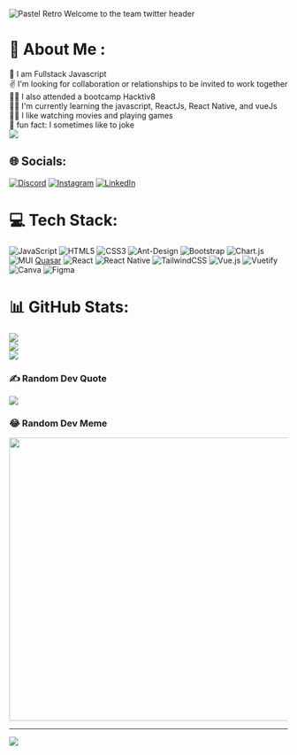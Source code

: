 
![Pastel Retro Welcome to the team twitter header](https://github.com/FirosyanAmmarSopyan/FirosyanAmmarSopyan/assets/70552593/982233f3-046e-4504-ac97-91fa3a1bbfe2)

# 💫 About Me :
🙌 I am Fullstack Javascript<br>✌ I'm looking for collaboration or relationships to be invited to work together<br>🤦‍♂️ I also attended a bootcamp Hacktiv8<br>🐱‍🚀 I'm currently learning the javascript, ReactJs, React Native, and vueJs <br>🐱‍🏍 I like watching movies and playing games<br>👀 fun fact: I sometimes like to joke <br>
![](https://i.giphy.com/media/v1.Y2lkPTc5MGI3NjExNzFqajd4ZmRjMG5oYWFzemtoZ3MxNnF6NXJnbDMydHo2dGdmbXc2eSZlcD12MV9pbnRlcm5hbF9naWZfYnlfaWQmY3Q9Zw/GeimqsH0TLDt4tScGw/giphy.gif)

## 🌐 Socials:
[![Discord](https://img.shields.io/badge/Discord-%237289DA.svg?logo=discord&logoColor=white)](discordapp.com/users/446780537311592449) [![Instagram](https://img.shields.io/badge/Instagram-%23E4405F.svg?logo=Instagram&logoColor=white)](https://instagram.com/@firoz.ammar) [![LinkedIn](https://img.shields.io/badge/LinkedIn-%230077B5.svg?logo=linkedin&logoColor=white)](www.linkedin.com/in/firosyanammarsopyan) 

# 💻 Tech Stack:
![JavaScript](https://img.shields.io/badge/javascript-%23323330.svg?style=for-the-badge&logo=javascript&logoColor=%23F7DF1E) ![HTML5](https://img.shields.io/badge/html5-%23E34F26.svg?style=for-the-badge&logo=html5&logoColor=white) ![CSS3](https://img.shields.io/badge/css3-%231572B6.svg?style=for-the-badge&logo=css3&logoColor=white) ![Ant-Design](https://img.shields.io/badge/-AntDesign-%230170FE?style=for-the-badge&logo=ant-design&logoColor=white) ![Bootstrap](https://img.shields.io/badge/bootstrap-%23563D7C.svg?style=for-the-badge&logo=bootstrap&logoColor=white) ![Chart.js](https://img.shields.io/badge/chart.js-F5788D.svg?style=for-the-badge&logo=chart.js&logoColor=white) ![MUI](https://img.shields.io/badge/MUI-%230081CB.svg?style=for-the-badge&logo=material-ui&logoColor=white) [Quasar](https://img.shields.io/badge/Quasar-16B7FB?style=for-the-badge&logo=quasar&logoColor=black) ![React](https://img.shields.io/badge/react-%2320232a.svg?style=for-the-badge&logo=react&logoColor=%2361DAFB) ![React Native](https://img.shields.io/badge/react_native-%2320232a.svg?style=for-the-badge&logo=react&logoColor=%2361DAFB) ![TailwindCSS](https://img.shields.io/badge/tailwindcss-%2338B2AC.svg?style=for-the-badge&logo=tailwind-css&logoColor=white) ![Vue.js](https://img.shields.io/badge/vuejs-%2335495e.svg?style=for-the-badge&logo=vuedotjs&logoColor=%234FC08D) ![Vuetify](https://img.shields.io/badge/Vuetify-1867C0?style=for-the-badge&logo=vuetify&logoColor=AEDDFF) ![Canva](https://img.shields.io/badge/Canva-%2300C4CC.svg?style=for-the-badge&logo=Canva&logoColor=white) 	![Figma](https://img.shields.io/badge/figma-%23F24E1E.svg?style=for-the-badge&logo=figma&logoColor=white)
# 📊 GitHub Stats:
![](https://github-readme-stats.vercel.app/api?username=FirosyanAmmarSopyan&theme=highcontrast&hide_border=false&include_all_commits=false&count_private=false)<br/>
![](https://github-readme-streak-stats.herokuapp.com/?user=FirosyanAmmarSopyan&theme=highcontrast&hide_border=false)<br/>
![](https://github-readme-stats.vercel.app/api/top-langs/?username=FirosyanAmmarSopyan&theme=highcontrast&hide_border=false&include_all_commits=false&count_private=false&layout=compact)

### ✍️ Random Dev Quote
![](https://quotes-github-readme.vercel.app/api?type=horizontal&theme=tokyonight)

### 😂 Random Dev Meme
<img src="https://random-memer.herokuapp.com/" width="512px"/>

---
[![](https://visitcount.itsvg.in/api?id=FirosyanAmmarSopyan&icon=2&color=9)](https://visitcount.itsvg.in)

<!-- Proudly created with GPRM ( https://gprm.itsvg.in ) -->

